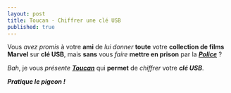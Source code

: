 ```yaml
---
layout: post
title: Toucan - Chiffrer une clé USB
published: true
---
```


Vous *avez promis* à votre **ami** de *lui donner* **toute** votre **collection de films Marvel** sur **clé USB**, mais **sans** vous *faire* **mettre en prison** par la [***Police***](https://www.police-nationale.interieur.gouv.fr/) ?

*Bah*, je vous *présente* [***Toucan***](https://portableapps.com/apps/utilities/toucan) qui **permet** de *chiffrer* votre ***clé USB***.

***Pratique le pigeon !***
